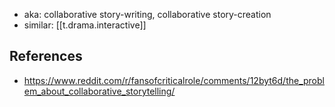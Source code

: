 
- aka: collaborative story-writing, collaborative story-creation
- similar: [[t.drama.interactive]]



## References

- https://www.reddit.com/r/fansofcriticalrole/comments/12byt6d/the_problem_about_collaborative_storytelling/